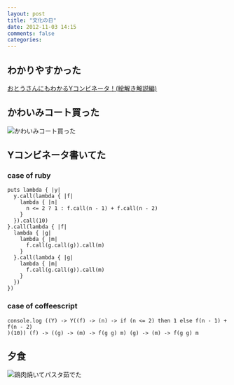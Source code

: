 ```yaml
---
layout: post
title: "文化の日"
date: 2012-11-03 14:15
comments: false
categories: 
---
```


## わかりやすかった  
[おとうさんにもわかるYコンビネータ！(絵解き解説編)](http://d.hatena.ne.jp/r-west/20090417/1239972722)  

## かわいみコート買った
![かわいみコート買った](http://dl.dropbox.com/u/54255753/blog/201211/1351951130405-1.jpg)  

## Yコンビネータ書いてた  

### case of ruby
    puts lambda { |y|
      y.call(lambda { |f|
        lambda { |n|
          n <= 2 ? 1 : f.call(n - 1) + f.call(n - 2)
        }
      }).call(10)
    }.call(lambda { |f|
      lambda { |g|
        lambda { |m|
          f.call(g.call(g)).call(m)
        }
      }.call(lambda { |g|
        lambda { |m|
          f.call(g.call(g)).call(m)
        }
      })
    })

### case of coffeescript
    console.log ((Y) -> Y((f) -> (n) -> if (n <= 2) then 1 else f(n - 1) + f(n - 2)
    )(10)) (f) -> ((g) -> (m) -> f(g g) m) (g) -> (m) -> f(g g) m

## 夕食
![鶏肉焼いてパスタ茹でた](http://dl.dropbox.com/u/54255753/blog/201211/1351934736127.jpg)  
